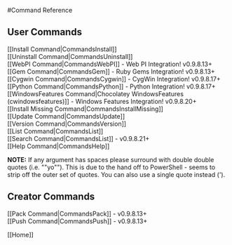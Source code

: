 #Command Reference
## User Commands
[[Install Command|CommandsInstall]]  
[[Uninstall Command|CommandsUninstall]]  
[[WebPI Command|CommandsWebPI]] - Web PI Integration! v0.9.8.13+  
[[Gem Command|CommandsGem]] - Ruby Gems Integration! v0.9.8.13+  
[[Cygwin Command|CommandsCygwin]] - CygWin Integration! v0.9.8.17+  
[[Python Command|CommandsPython]] - Python Integration! v0.9.8.17+  
[[WindowsFeatures Command|Chocolatey WindowsFeatures (cwindowsfeatures)]] - Windows Features Integration! v0.9.8.20+  
[[Install Missing Command|CommandsInstallMissing]]  
[[Update Command|CommandsUpdate]]  
[[Version Command|CommandsVersion]]  
[[List Command|CommandsList]]  
[[Search Command|CommandsList]] - v0.9.8.21+  
[[Help Command|CommandsHelp]]  

**NOTE:** If any argument has spaces please surround with double double quotes (i.e. ""yo""). This is due to the hand off to PowerShell - seems to strip off the outer set of quotes. You can also use a single quote instead (').  
  
## Creator Commands
[[Pack Command|CommandsPack]] - v0.9.8.13+  
[[Push Command|CommandsPush]] - v0.9.8.13+  
  
[[Home]]  